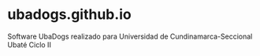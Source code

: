 # ubadogs.github.io

Software UbaDogs realizado para Universidad de Cundinamarca-Seccional Ubaté
Ciclo II
